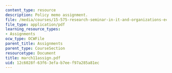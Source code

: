```yaml
---
content_type: resource
description: Policy memo assignment.
file: /media/courses/15-575-research-seminar-in-it-and-organizations-economic-perspectives-spring-2004/12c6028f63f63efab7eef97a285a81ec_march11assign.pdf
file_type: application/pdf
learning_resource_types:
- Assignments
ocw_type: OCWFile
parent_title: Assignments
parent_type: CourseSection
resourcetype: Document
title: march11assign.pdf
uid: 12c6028f-63f6-3efa-b7ee-f97a285a81ec
---
```

